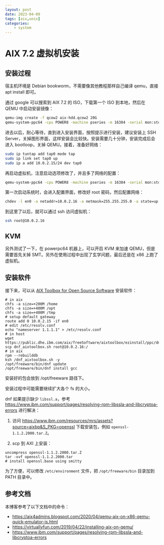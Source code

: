 ```yaml
---
layout: post
date: 2023-04-09
tags: [aix,unix]
categories:
    - system
---
```


# AIX 7.2 虚拟机安装

## 安装过程

宿主机环境是 Debian bookworm，不需要像其他教程那样自己编译 qemu，直接 apt install 即可。

通过 google 可以搜索到 AIX 7.2 的 ISO，下载第一个 ISO 到本地，然后在 QEMU 中启动安装镜像：

<!-- more -->

```bash
qemu-img create -f qcow2 aix-hdd.qcow2 20G
qemu-system-ppc64 -cpu POWER8 -machine pseries -m 16384 -serial mon:stdio -drive file=aix-hdd.qcow2,if=none,id=drive-virtio-disk0 -device virtio-scsi-pci,id=scsi -device scsi-hd,drive=drive-virtio-disk0 -cdrom aix_7200-04-02-2027_1of2_072020.iso -prom-env boot-command='boot cdrom:\ppc\chrp\bootfile.exe' -display none
```

进去以后，耐心等待，直到进入安装界面，按照提示进行安装，建议安装上 SSH Server，关掉图形界面，这样安装会比较快。安装需要几十分钟，安装完成后会进入 bootloop，关掉 QEMU。接着，准备好网络：

```bash
sudo ip tuntap add tap0 mode tap
sudo ip link set tap0 up
sudo ip a add 10.0.2.15/24 dev tap0
```

再启动虚拟机，注意启动选项修改了，并且多了网络的配置：

```bash
qemu-system-ppc64 -cpu POWER8 -machine pseries -m 16384 -serial mon:stdio -drive file=aix-hdd.qcow2,if=none,id=drive-virtio-disk0 -device virtio-scsi-pci,id=scsi -device scsi-hd,drive=drive-virtio-disk0 -cdrom aix_7200-04-02-2027_1of2_072020.iso -prom-env boot-command='boot disk:' -display none -net nic -net tap,script=no,ifname=tap0
```

第一次启动系统时，会进入配置界面，修改好 root 密码，然后配置网络：

```bash
chdev -l en0 -a netaddr=10.0.2.16 -a netmask=255.255.255.0 -a state=up
```

到这里了以后，就可以通过 ssh 访问虚拟机：

```bash
ssh root@10.0.2.16
```

## KVM

另外测试了一下，在 powerpc64 机器上，可以开启 KVM 来加速 QEMU，但是需要首先关掉 SMT。另外在使用过程中出现了玄学问题，最后还是在 x86 上跑了虚拟机。

## 安装软件

接下来，可以从 [AIX Toolbox for Open Source Software](https://www.ibm.com/support/pages/node/882892) 安装软件：

```shell
# in aix
chfs -a size=+200M /home
chfs -a size=+400M /opt
chfs -a size=+400M /tmp
# setup default gateway
route add 0 10.0.2.15 -if en0
# edit /etc/resolv.conf
echo "nameserver 1.1.1.1" > /etc/resolv.conf
# in host
wget https://public.dhe.ibm.com/aix/freeSoftware/aixtoolbox/ezinstall/ppc/dnf_aixtoolbox.sh
scp dnf_aixtoolbox.sh root@10.0.2.16:/
# in aix
rpm --rebuilddb
ksh /dnf_aixtoolbox.sh -y
/opt/freeware/bin/dnf update
/opt/freeware/bin/dnf install gcc
```

安装好的包会放到 /opt/freeware 路径下。

安装过程中可能需要继续扩大各个 fs 的大小。

dnf 如果提示缺少 `libssl.a`，参考 <https://www.ibm.com/support/pages/resolving-rpm-libssla-and-libcryptoa-errors> 进行解决：

1. 访问 <https://www.ibm.com/resources/mrs/assets?source=aixbp&S_PKG=openssl> 下载安装包，例如 `openssl-1.1.2.2000.tar.Z`。

2. scp 到 AXI 上安装：

```shell
uncompress openssl-1.1.2.2000.tar.Z
tar -xvf openssl-1.1.2.2000.tar
# install openssl.base using smitty
```

为了方便，可以修改 `/etc/environment` 文件，把 `/opt/freeware/bin` 目录加到 PATH 目录中。

## 参考文档

本博客参考了以下文档中的命令：

- <https://aix4admins.blogspot.com/2020/04/qemu-aix-on-x86-qemu-quick-emulator-is.html>
- <https://virtuallyfun.com/2019/04/22/installing-aix-on-qemu/>
- <https://www.ibm.com/support/pages/resolving-rpm-libssla-and-libcryptoa-errors>
